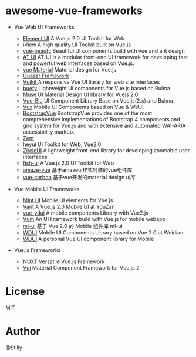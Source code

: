 # awesome-vue-frameworks

- Vue Web UI Frameworks
    * <a href="https://github.com/ElemeFE/element" target="_blank">Element UI</a> A Vue.js 2.0 UI Toolkit for Web
    * <a href="https://github.com/iview/iview" target="_blank">iView</a> A high quality UI Toolkit built on Vue.js
    * <a href="https://github.com/FE-Driver/vue-beauty" target="_blank">vue-beauty</a> Beautiful UI components build with vue and ant design
    * <a href="https://github.com/at-ui/at-ui" target="_blank">AT UI</a> AT-UI is a modular front-end UI framework for developing fast and powerful web interfaces based on Vue.js.
    * <a href="https://github.com/vuematerial/vue-material" target="_blank"> vue Material</a> Material design for Vue.js
    * <a href="https://github.com/quasarframework/quasar" target="_blank"> Quasar Framework </a> 
    * <a href="https://github.com/vuikit/vuikit" target="_blank"> Vuikit </a> A responsive Vue UI library for web site interfaces
    * <a href="https://github.com/buefy/buefy" target="_blank"> buefy</a> Lightweight UI components for Vue.js based on Bulma
    * <a href="https://github.com/museui/muse-ui" target="_blank">Muse UI</a> Material Design UI library for Vuejs 2.0 
    * <a href="https://github.com/chenz24/vue-blu" target="_blank">Vue-Blu</a> UI Component Library Base on Vue.js(2.x) and Bulma
    * <a href="https://github.com/airyland/vux" target="_blank">Vux</a> Mobile UI Components based on Vue & WeUI
    * <a href="https://github.com/bootstrap-vue/bootstrap-vue" target="_blank">BootstrapVue</a> BootstrapVue provides one of the most comprehensive implementations of Bootstrap 4 components and grid system for Vue.js and with extensive and automated WAI-ARIA accessibility markup.
    * <a href="https://github.com/youzan/zent" target="_blank">Zent</a> 
    * <a href="https://github.com/heyui/heyui" target="_blank">heyui</a> UI Toolkit for Web, Vue2.0
    * <a href="https://github.com/zircleui/zircleUI" target="_blank">ZircleUI</a> A lightweight front-end library for developing zoomable user interfaces
    * <a href="https://github.com/myliang/fish-ui" target="_blank">fish-ui</a> A Vue.js 2.0 UI Toolkit for Web
    * <a href="https://github.com/sunshineJi/amaze-vue" target="_blank">amaze-vue</a> 基于amazeui样式封装的vue组件库
    * <a href="https://github.com/myronliu347/vue-carbon" target="_blank">vue-carbon</a> 基于vue开发的material design ui库

- Vue Mobile UI Frameworks
    * <a href="https://github.com/ElemeFE/mint-ui/" target="_blank">Mint UI</a> Mobile UI elements for Vue.js
    * <a href="https://github.com/youzan/vant" target="_blank">Vant</a> A Vue.js 2.0 Mobile UI at YouZan  
    * <a href="https://github.com/ydcss/vue-ydui" target="_blank">vue-ydui</a> A mobile components Library with Vue2.js  
    * <a href="https://github.com/vum-team/vum" target="_blank">Vum</a> An UI Framework build with Vue.js for mobile webapp 
    * <a href="https://github.com/zdliuccit/ml-ui" target="_blank">ml-ui</a> 基于 Vue 2.0 的 Mobile 组件库 ml-ui  
    * <a href="https://github.com/wdfe/wdui" target="_blank">WDUI</a> Mobile UI Components Library based on Vue 2.0 at Weidian 
    * <a href="https://github.com/Brickies/vui" target="_blank">WDUI</a> A personal Vue UI component library for Mobile  

- Vue.js Frameworks
    * <a href="https://github.com/nuxt/nuxt.js" target="_blank">NUXT</a> Versatile Vue.js Framework 
    * <a href="https://github.com/vuetifyjs/vuetify" target="_blank">Vui</a> Material Component Framework for Vue.js 2
    

# License
MIT

# Author
  @Stilly